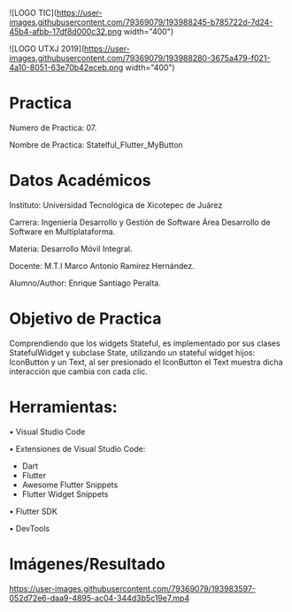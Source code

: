 ![LOGO TIC](https://user-images.githubusercontent.com/79369079/193988245-b785722d-7d24-45b4-afbb-17df8d000c32.png width="400") 

![LOGO UTXJ 2019](https://user-images.githubusercontent.com/79369079/193988280-3675a479-f021-4a10-8051-63e70b42eceb.png width="400")

# Practica 
Numero de Practica:  07.

Nombre de Practica: Statelful_Flutter_MyButton

# Datos Académicos 
Instituto: Universidad Tecnológica de Xicotepec de Juárez

Carrera: Ingeniería Desarrollo y Gestión de Software Área Desarrollo de Software en Multiplataforma.

Materia: Desarrollo Móvil Integral.

Docente: M.T.I Marco Antonio Ramírez Hernández.

Alumno/Author: Enrique Santiago Peralta.

# Objetivo de Practica
Comprendiendo que los widgets Stateful, es implementado por sus clases StatefulWidget y subclase State,
utilizando un stateful widget hijos: IconButton y un Text, al ser presionado el IconButton el Text muestra
dicha interacción que cambia con cada clic.

# Herramientas:
•	Visual Studio Code 

•	Extensiones de Visual Studio Code: 
*	Dart
*	Flutter 
*	Awesome Flutter Snippets
*	Flutter Widget Snippets

•	Flutter SDK

•	DevTools

# Imágenes/Resultado
https://user-images.githubusercontent.com/79369079/193983597-052d72e6-daa9-4895-ac04-344d3b5c19e7.mp4


